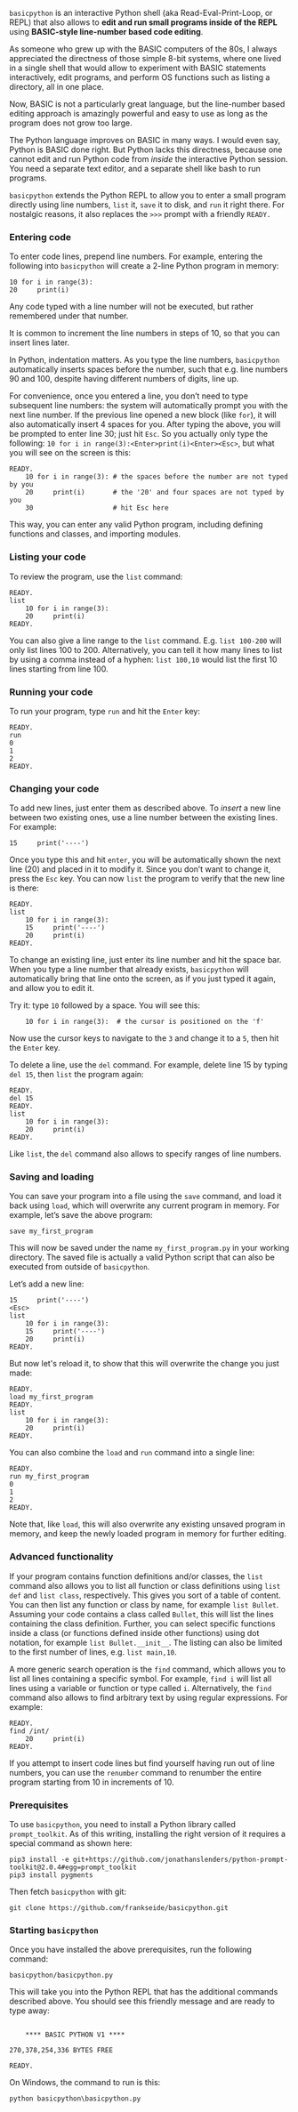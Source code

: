 `basicpython` is an interactive Python shell (aka Read-Eval-Print-Loop, or REPL) that also allows to
**edit and run small programs inside of the REPL** using **BASIC-style
line-number based code editing**.

As someone who grew up with the BASIC computers of the 80s, I always appreciated
the directness of those simple 8-bit systems, where one lived in a single shell
that would allow to experiment with BASIC statements interactively, edit
programs, and perform OS functions such as listing a directory, all in one
place.

Now, BASIC is not a particularly great language, but the line-number based
editing approach is amazingly powerful and easy to use as long as the program
does not grow too large.

The Python language improves on BASIC in many ways. I would even say, Python is
BASIC done right. But Python lacks this directness, because one cannot edit and
run Python code from *inside* the interactive Python session. You need a
separate text editor, and a separate shell like bash to run programs.

`basicpython` extends the Python REPL to allow you to enter a small program
directly using line numbers, `list` it, `save` it to disk, and `run` it right
there. For nostalgic reasons, it also replaces the `>>>` prompt with a friendly
`READY.`

### Entering code

To enter code lines, prepend line numbers. For example, entering the following
into `basicpython` will create a 2-line Python program in memory:

~~~~~~~~~~~~~~~~~~~~~~~~~~~~~~~~~~~~~~~~~~~~~~~~~~~~~~~~~~~~~~~~~~~~~~~~~~~~~~~~
10 for i in range(3):
20     print(i)
~~~~~~~~~~~~~~~~~~~~~~~~~~~~~~~~~~~~~~~~~~~~~~~~~~~~~~~~~~~~~~~~~~~~~~~~~~~~~~~~

Any code typed with a line number will not be executed, but rather remembered
under that number.

It is common to increment the line numbers in steps of 10, so that you can
insert lines later.

In Python, indentation matters. As you type the line numbers, `basicpython`
automatically inserts spaces before the number, such that e.g. line numbers 90
and 100, despite having different numbers of digits, line up.

For convenience, once you entered a line, you don’t need to type subsequent line
numbers: the system will automatically prompt you with the next line number. If
the previous line opened a new block (like `for`), it will also automatically
insert 4 spaces for you. After typing the above, you will be prompted to enter
line 30; just hit `Esc`. So you actually only type the following: `10 for i in
range(3):<Enter>print(i)<Enter><Esc>`, but what you will see on the screen is
this:

~~~~~~~~~~~~~~~~~~~~~~~~~~~~~~~~~~~~~~~~~~~~~~~~~~~~~~~~~~~~~~~~~~~~~~~~~~~~~~~~
READY.
    10 for i in range(3): # the spaces before the number are not typed by you
    20     print(i)       # the '20' and four spaces are not typed by you
    30                    # hit Esc here
~~~~~~~~~~~~~~~~~~~~~~~~~~~~~~~~~~~~~~~~~~~~~~~~~~~~~~~~~~~~~~~~~~~~~~~~~~~~~~~~

This way, you can enter any valid Python program, including defining functions
and classes, and importing modules.

### Listing your code

To review the program, use the `list` command:

~~~~~~~~~~~~~~~~~~~~~~~~~~~~~~~~~~~~~~~~~~~~~~~~~~~~~~~~~~~~~~~~~~~~~~~~~~~~~~~~
READY.
list
    10 for i in range(3):
    20     print(i)
READY.
~~~~~~~~~~~~~~~~~~~~~~~~~~~~~~~~~~~~~~~~~~~~~~~~~~~~~~~~~~~~~~~~~~~~~~~~~~~~~~~~

You can also give a line range to the `list` command. E.g. `list 100-200` will
only list lines 100 to 200. Alternatively, you can tell it how many lines to
list by using a comma instead of a hyphen: `list 100,10` would list the first 10
lines starting from line 100.

### Running your code

To run your program, type `run` and hit the `Enter` key:

~~~~~~~~~~~~~~~~~~~~~~~~~~~~~~~~~~~~~~~~~~~~~~~~~~~~~~~~~~~~~~~~~~~~~~~~~~~~~~~~
READY.
run
0
1
2
READY.
~~~~~~~~~~~~~~~~~~~~~~~~~~~~~~~~~~~~~~~~~~~~~~~~~~~~~~~~~~~~~~~~~~~~~~~~~~~~~~~~

### Changing your code

To add new lines, just enter them as described above. To *insert* a new line
between two existing ones, use a line number between the existing lines. For
example:

~~~~~~~~~~~~~~~~~~~~~~~~~~~~~~~~~~~~~~~~~~~~~~~~~~~~~~~~~~~~~~~~~~~~~~~~~~~~~~~~
15     print('----')
~~~~~~~~~~~~~~~~~~~~~~~~~~~~~~~~~~~~~~~~~~~~~~~~~~~~~~~~~~~~~~~~~~~~~~~~~~~~~~~~

Once you type this and hit `enter`, you will be automatically shown the next
line (20) and placed in it to modify it. Since you don’t want to change it,
press the `Esc` key. You can now `list` the program to verify that the new line
is there:

~~~~~~~~~~~~~~~~~~~~~~~~~~~~~~~~~~~~~~~~~~~~~~~~~~~~~~~~~~~~~~~~~~~~~~~~~~~~~~~~
READY.
list
    10 for i in range(3):
    15     print('----')
    20     print(i)
READY.
~~~~~~~~~~~~~~~~~~~~~~~~~~~~~~~~~~~~~~~~~~~~~~~~~~~~~~~~~~~~~~~~~~~~~~~~~~~~~~~~

To change an existing line, just enter its line number and hit the space bar.
When you type a line number that already exists, `basicpython` will
automatically bring that line onto the screen, as if you just typed it again,
and allow you to edit it.

Try it: type `10` followed by a space. You will see this:

~~~~~~~~~~~~~~~~~~~~~~~~~~~~~~~~~~~~~~~~~~~~~~~~~~~~~~~~~~~~~~~~~~~~~~~~~~~~~~~~
    10 for i in range(3):  # the cursor is positioned on the 'f'
~~~~~~~~~~~~~~~~~~~~~~~~~~~~~~~~~~~~~~~~~~~~~~~~~~~~~~~~~~~~~~~~~~~~~~~~~~~~~~~~

Now use the cursor keys to navigate to the `3` and change it to a `5`, then hit
the `Enter` key.

To delete a line, use the `del` command. For example, delete line 15 by typing
`del 15`, then `list` the program again:

~~~~~~~~~~~~~~~~~~~~~~~~~~~~~~~~~~~~~~~~~~~~~~~~~~~~~~~~~~~~~~~~~~~~~~~~~~~~~~~~
READY.
del 15
READY.
list
    10 for i in range(3):
    20     print(i)
READY.
~~~~~~~~~~~~~~~~~~~~~~~~~~~~~~~~~~~~~~~~~~~~~~~~~~~~~~~~~~~~~~~~~~~~~~~~~~~~~~~~

Like `list`, the `del` command also allows to specify ranges of line numbers.

### Saving and loading

You can save your program into a file using the `save` command, and load it back
using `load`, which will overwrite any current program in memory. For example,
let’s save the above program:

~~~~~~~~~~~~~~~~~~~~~~~~~~~~~~~~~~~~~~~~~~~~~~~~~~~~~~~~~~~~~~~~~~~~~~~~~~~~~~~~
save my_first_program
~~~~~~~~~~~~~~~~~~~~~~~~~~~~~~~~~~~~~~~~~~~~~~~~~~~~~~~~~~~~~~~~~~~~~~~~~~~~~~~~

This will now be saved under the name `my_first_program.py` in your working
directory. The saved file is actually a valid Python script that can also be
executed from outside of `basicpython`.

Let’s add a new line:

~~~~~~~~~~~~~~~~~~~~~~~~~~~~~~~~~~~~~~~~~~~~~~~~~~~~~~~~~~~~~~~~~~~~~~~~~~~~~~~~
15     print('----')
<Esc>
list
    10 for i in range(3):
    15     print('----')
    20     print(i)
READY.
~~~~~~~~~~~~~~~~~~~~~~~~~~~~~~~~~~~~~~~~~~~~~~~~~~~~~~~~~~~~~~~~~~~~~~~~~~~~~~~~

But now let's reload it, to show that this will overwrite the change you just
made:

~~~~~~~~~~~~~~~~~~~~~~~~~~~~~~~~~~~~~~~~~~~~~~~~~~~~~~~~~~~~~~~~~~~~~~~~~~~~~~~~
READY.
load my_first_program
READY.
list
    10 for i in range(3):
    20     print(i)
READY.
~~~~~~~~~~~~~~~~~~~~~~~~~~~~~~~~~~~~~~~~~~~~~~~~~~~~~~~~~~~~~~~~~~~~~~~~~~~~~~~~

You can also combine the `load` and `run` command into a single line:

~~~~~~~~~~~~~~~~~~~~~~~~~~~~~~~~~~~~~~~~~~~~~~~~~~~~~~~~~~~~~~~~~~~~~~~~~~~~~~~~
READY.
run my_first_program
0
1
2
READY.
~~~~~~~~~~~~~~~~~~~~~~~~~~~~~~~~~~~~~~~~~~~~~~~~~~~~~~~~~~~~~~~~~~~~~~~~~~~~~~~~

Note that, like `load`, this will also overwrite any existing unsaved program in
memory, and keep the newly loaded program in memory for further editing.

### Advanced functionality

If your program contains function definitions and/or classes, the `list` command
also allows you to list all function or class definitions using `list def` and
`list class`, respectively. This gives you sort of a table of content. You can
then list any function or class by name, for example `list Bullet`. Assuming
your code contains a class called `Bullet`, this will list the lines containing
the class definition. Further, you can select specific functions inside a class
(or functions defined inside other functions) using dot notation, for example
`list Bullet.__init__`. The listing can also be limited to the first number of
lines, e.g. `list main,10`.

A more generic search operation is the `find` command, which allows you to list
all lines containing a specific symbol. For example, `find i` will list all
lines using a variable or function or type called `i`. Alternatively, the `find`
command also allows to find arbitrary text by using regular expressions. For
example:

~~~~~~~~~~~~~~~~~~~~~~~~~~~~~~~~~~~~~~~~~~~~~~~~~~~~~~~~~~~~~~~~~~~~~~~~~~~~~~~~
READY.
find /int/
    20     print(i)
READY.
~~~~~~~~~~~~~~~~~~~~~~~~~~~~~~~~~~~~~~~~~~~~~~~~~~~~~~~~~~~~~~~~~~~~~~~~~~~~~~~~

If you attempt to insert code lines but find yourself having run out of line
numbers, you can use the `renumber` command to renumber the entire program
starting from 10 in increments of 10.

### Prerequisites

To use `basicpython`, you need to install a Python library called
`prompt_toolkit`. As of this writing, installing the right version of it
requires a special command as shown here:

~~~~~~~~~~~~~~~~~~~~~~~~~~~~~~~~~~~~~~~~~~~~~~~~~~~~~~~~~~~~~~~~~~~~~~~~~~~~~~~~
pip3 install -e git+https://github.com/jonathanslenders/python-prompt-toolkit@2.0.4#egg=prompt_toolkit
pip3 install pygments
~~~~~~~~~~~~~~~~~~~~~~~~~~~~~~~~~~~~~~~~~~~~~~~~~~~~~~~~~~~~~~~~~~~~~~~~~~~~~~~~

Then fetch `basicpython` with git:

~~~~~~~~~~~~~~~~~~~~~~~~~~~~~~~~~~~~~~~~~~~~~~~~~~~~~~~~~~~~~~~~~~~~~~~~~~~~~~~~
git clone https://github.com/frankseide/basicpython.git
~~~~~~~~~~~~~~~~~~~~~~~~~~~~~~~~~~~~~~~~~~~~~~~~~~~~~~~~~~~~~~~~~~~~~~~~~~~~~~~~

### Starting `basicpython`

Once you have installed the above prerequisites, run the following command:

~~~~~~~~~~~~~~~~~~~~~~~~~~~~~~~~~~~~~~~~~~~~~~~~~~~~~~~~~~~~~~~~~~~~~~~~~~~~~~~~
basicpython/basicpython.py
~~~~~~~~~~~~~~~~~~~~~~~~~~~~~~~~~~~~~~~~~~~~~~~~~~~~~~~~~~~~~~~~~~~~~~~~~~~~~~~~

This will take you into the Python REPL that has the additional commands described above.
You should see this friendly message and are ready to type away:

~~~~~~~~~~~~~~~~~~~~~~~~~~~~~~~~~~~~~~~~~~~~~~~~~~~~~~~~~~~~~~~~~~~~~~~~~~~~~~~~

    **** BASIC PYTHON V1 ****

270,378,254,336 BYTES FREE

READY.

~~~~~~~~~~~~~~~~~~~~~~~~~~~~~~~~~~~~~~~~~~~~~~~~~~~~~~~~~~~~~~~~~~~~~~~~~~~~~~~~

On Windows, the command to run is this:

~~~~~~~~~~~~~~~~~~~~~~~~~~~~~~~~~~~~~~~~~~~~~~~~~~~~~~~~~~~~~~~~~~~~~~~~~~~~~~~~
python basicpython\basicpython.py
~~~~~~~~~~~~~~~~~~~~~~~~~~~~~~~~~~~~~~~~~~~~~~~~~~~~~~~~~~~~~~~~~~~~~~~~~~~~~~~~
